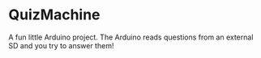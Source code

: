 # QuizMachine
A fun little Arduino project. The Arduino reads questions from an external SD and you try to answer them!
